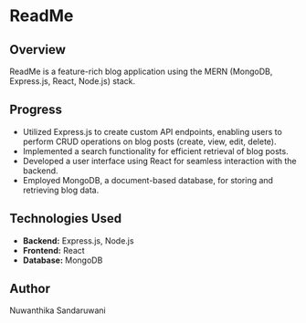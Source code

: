 # ReadMe

## Overview

ReadMe is a feature-rich blog application using the MERN (MongoDB, Express.js, React, Node.js) stack.

## Progress

- Utilized Express.js to create custom API endpoints, enabling users to perform CRUD operations on blog posts (create, view, edit, delete).
- Implemented a search functionality for efficient retrieval of blog posts.
- Developed a user interface using React for seamless interaction with the backend.
- Employed MongoDB, a document-based database, for storing and retrieving blog data.

## Technologies Used

- **Backend:** Express.js, Node.js
- **Frontend:** React
- **Database:** MongoDB

## Author

Nuwanthika Sandaruwani
